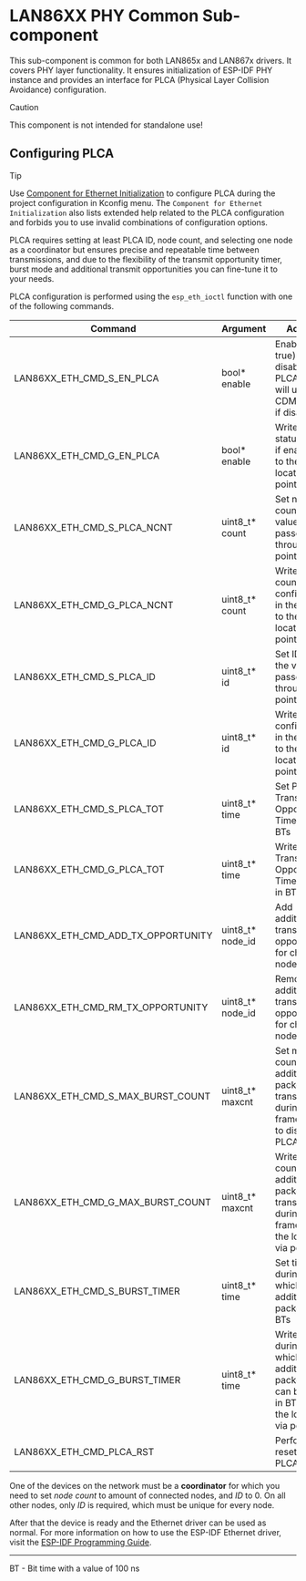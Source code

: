 # LAN86XX PHY Common Sub-component

This sub-component is common for both LAN865x and LAN867x drivers. It covers PHY layer functionality. It ensures initialization of ESP-IDF PHY instance and provides an interface for PLCA (Physical Layer Collision Avoidance) configuration.

> [!CAUTION]
> This component is not intended for standalone use!

## Configuring PLCA

> [!TIP]
> Use [Component for Ethernet Initialization](https://components.espressif.com/components/espressif/ethernet_init) to configure PLCA during the project configuration in Kconfig menu. The `Component for Ethernet Initialization` also lists extended help related to the PLCA configuration and forbids you to use invalid combinations of configuration options.

PLCA requires setting at least PLCA ID, node count, and selecting one node as a coordinator but ensures precise and repeatable time between transmissions, and due to the flexibility of the transmit opportunity timer, burst mode and additional transmit opportunities you can fine-tune it to your needs.

PLCA configuration is performed using the `esp_eth_ioctl` function with one of the following commands.

| Command                            | Argument         | Action                                                                                        |
|------------------------------------|------------------|-----------------------------------------------------------------------------------------------|
| LAN86XX_ETH_CMD_S_EN_PLCA          | bool* enable     | Enable (if true) or disable PLCA, PHY will use CDMA/CD if disabled                            |
| LAN86XX_ETH_CMD_G_EN_PLCA          | bool* enable     | Write PLCA status (true if enabled) to the location via pointer                               |
| LAN86XX_ETH_CMD_S_PLCA_NCNT        | uint8_t* count   | Set node count to the value passed through the pointer                                        |
| LAN86XX_ETH_CMD_G_PLCA_NCNT        | uint8_t* count   | Write node count configured in the PLCA to the location via pointer                           |
| LAN86XX_ETH_CMD_S_PLCA_ID          | uint8_t* id      | Set ID to the value passed through the pointer                                                |
| LAN86XX_ETH_CMD_G_PLCA_ID          | uint8_t* id      | Write ID configured in the PLCA to the location via pointer                                   |
| LAN86XX_ETH_CMD_S_PLCA_TOT         | uint8_t* time    | Set PLCA Transmit Opportunity Timer in BTs                                                    |
| LAN86XX_ETH_CMD_G_PLCA_TOT         | uint8_t* time    | Write Transmit Opportunity Timer value in BTs                                                 |
| LAN86XX_ETH_CMD_ADD_TX_OPPORTUNITY | uint8_t* node_id | Add additional transmit opportunity for chosen node                                           |
| LAN86XX_ETH_CMD_RM_TX_OPPORTUNITY  | uint8_t* node_id | Remove additional transmit opportunity for chosen node                                        |
| LAN86XX_ETH_CMD_S_MAX_BURST_COUNT  | uint8_t* maxcnt  | Set max count of additional packets transmitted during one frame, or 0 to disable PLCA burst   |
| LAN86XX_ETH_CMD_G_MAX_BURST_COUNT  | uint8_t* maxcnt  | Write max count of additional packets transmitted during one frame to the location via pointer |
| LAN86XX_ETH_CMD_S_BURST_TIMER      | uint8_t* time    | Set time during which additional packets in BTs                                               |
| LAN86XX_ETH_CMD_G_BURST_TIMER      | uint8_t* time    | Write time during which additional packets can be sent in BTs to the location via pointer     |
| LAN86XX_ETH_CMD_PLCA_RST           |                  | Perform reset of the PLCA                                                                     |

One of the devices on the network must be a **coordinator** for which you need to set _node count_ to amount of connected nodes, and _ID_ to 0.
On all other nodes, only _ID_ is required, which must be unique for every node.

After that the device is ready and the Ethernet driver can be used as normal. For more information on how to use the ESP-IDF Ethernet driver, visit the [ESP-IDF Programming Guide](https://docs.espressif.com/projects/esp-idf/en/latest/esp32/api-reference/network/esp_eth.html).

---
BT - Bit time with a value of 100 ns
